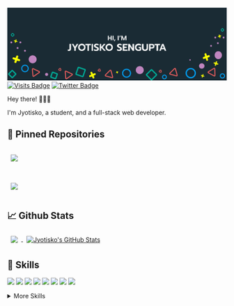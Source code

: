 [![Jyotisko's GitHub Banner](./githubHeader.png)](https://github.com/jyotisko)
[![Visits Badge](https://badges.pufler.dev/visits/jyotisko/jyotisko)](https://github.com/jyotisko)
[![Twitter Badge](https://img.shields.io/badge/Twitter-Profile-informational?style=flat&logo=twitter&logoColor=white&color=1CA2F1)](https://twitter.com/JyotiskoSengup2)

Hey there! 👋👋👋

I'm Jyotisko, a student, and a full-stack web developer. 

## 📌 Pinned Repositories
<a href="https://github.com/jyotisko/fullstack-netflix" style="display: block;">
  <img align="center" style="margin:1rem 0.5rem" src="https://github-readme-stats.vercel.app/api/pin/?username=jyotisko&repo=fullstack-netflix&title_color=ffffff&text_color=c9cacc&icon_color=4AB197&bg_color=1A2B34" />
</a>
<br />
<a href="https://github.com/jyotisko/amazon-clone" style="display: block;">
  <img align="center" style="margin:1rem 0.5rem" src="https://github-readme-stats.vercel.app/api/pin/?username=jyotisko&repo=amazon-clone&title_color=ffffff&text_color=c9cacc&icon_color=4AB197&bg_color=1A2B34" />
</a>

## 📈 Github Stats
<a href="https://github.com/jyotisko">
  <img align="center" style="margin:0.5rem" src="https://github-readme-stats.vercel.app/api/top-langs/?username=jyotisko&hide=html,css&title_color=ffffff&text_color=c9cacc&icon_color=4AB197&bg_color=1A2B34" />
</a>

<a href="https://github.com/jyotisko">
  <img align="center" style="margin:0.5rem" src="https://github-readme-stats.vercel.app/api?username=jyotisko&show_icons=true&line_height=27&count_private=true&title_color=ffffff&text_color=c9cacc&icon_color=4AB097&bg_color=1A2B34" alt="Jyotisko's GitHub Stats" />
</a>

## 💼 Skills
![](https://img.shields.io/badge/Code-React.js-blue?style=flat&logo=react)
![](https://img.shields.io/badge/Code-Redux-blue?style=flat&logo=redux)
![](https://img.shields.io/badge/Code-Javascript-blue?style=flat&logo=javascript)
![](https://img.shields.io/badge/Code-MongoDB-blue?style=flat&logo=mongodb)
![](https://img.shields.io/badge/Code-TypeScript-blue?style=flat&logo=typescript)
![](https://img.shields.io/badge/Code-Node.js-blue?style=flat&logo=node.js)
![](https://img.shields.io/badge/Code-Express-blue?style=flat&logo=express)
![](https://img.shields.io/badge/Code-Python-blue?style=flat&logo=python)

<details>
<summary>More Skills</summary>
![](https://img.shields.io/badge/Style-SCSS-blue?style=flat&logo=sass)
<br />
![](https://img.shields.io/badge/Tools-NPM-blue?style=flat&logo=npm)
![](https://img.shields.io/badge/Tools-Postman-blue?style=flat&logo=postman)
![](https://img.shields.io/badge/Tools-Netlify-blue?style=flat&logo=netlify)
![](https://img.shields.io/badge/Tools-Heroku-blue?style=flat&logo=heroku)
![](https://img.shields.io/badge/Tools-Vercel-blue?style=flat&logo=vercel)
![](https://img.shields.io/badge/Tools-Github-blue?style=flat&logo=github)
![](https://img.shields.io/badge/Tools-Figma-blue?style=flat&logo=figma)
</details>
